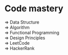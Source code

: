 # Code mastery
=> Data Structure<br>
=> Algorithm<br>
=> Functional Programming<br>
=> Design Principles<br>
=> LeetCode<br>
=> HackerRank
